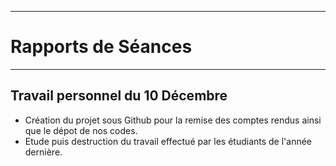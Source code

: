 
************************
<h1> Rapports de Séances</h1>

************************
 
 <h2> Travail personnel du 10 Décembre</h2>
 <ul>
  <li>Création du projet sous Github pour la remise des comptes rendus ainsi que le dépot de nos codes.</li>
  <li>Etude puis destruction du travail effectué par les étudiants de l'année dernière. 
    <br><style vertical-align="middle"><img src="../Ressources/Jens/20181210_111428.jpg" alt="brouillon" height="200"><style> 
  <li>Création du schéma du projet</li>
 </ul>
 
 
 




